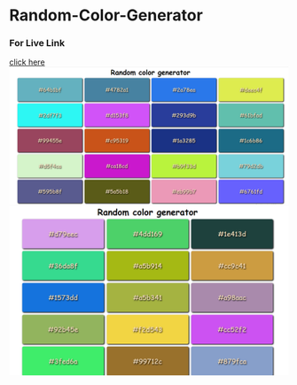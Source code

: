 # Random-Color-Generator

### For Live Link
[click here](https://chayan999.github.io/Random-Color-Generator/)
![screen sohrt](img/randomcolor1.PNG)
![screen sohrt](img/randomercolor2.PNG)